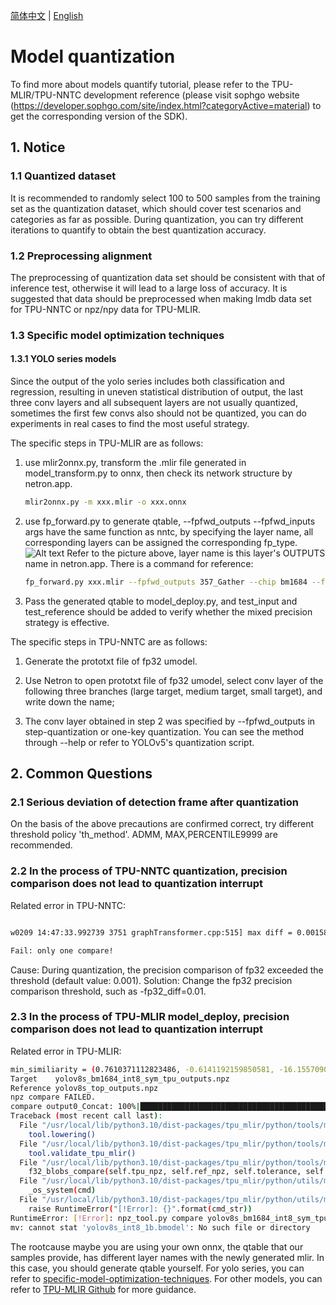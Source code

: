 [简体中文](./Calibration_Guide.md) | [English](./Calibration_Guide_EN.md.md)

# Model quantization

To find more about models quantify tutorial, please refer to the TPU-MLIR/TPU-NNTC development reference (please visit sophgo website (https://developer.sophgo.com/site/index.html?categoryActive=material) to get the corresponding version of the SDK).

## 1. Notice
### 1.1 Quantized dataset
It is recommended to randomly select 100 to 500 samples from the training set as the quantization dataset, which should cover test scenarios and categories as far as possible. During quantization, you can try different iterations to quantify to obtain the best quantization accuracy.

### 1.2 Preprocessing alignment
The preprocessing of quantization data set should be consistent with that of inference test, otherwise it will lead to a large loss of accuracy. It is suggested that data should be preprocessed when making lmdb data set for TPU-NNTC or npz/npy data for TPU-MLIR.

### 1.3 Specific model optimization techniques
#### 1.3.1 YOLO series models
Since the output of the yolo series includes both classification and regression, resulting in uneven statistical distribution of output, the last three conv layers and all subsequent layers are not usually quantized, sometimes the first few convs also should not be quantized, you can do experiments in real cases to find the most useful strategy. 

The specific steps in TPU-MLIR are as follows:
1. use mlir2onnx.py, transform the .mlir file generated in model_transform.py to onnx, then check its network structure by netron.app.
   ```bash
   mlir2onnx.py -m xxx.mlir -o xxx.onnx
   ```
2. use fp_forward.py to generate qtable, --fpfwd_outputs --fpfwd_inputs args have the same function as nntc, by specifying the layer name, all corresponding layers can be assigned the corresponding fp_type. 
   ![Alt text](../pics/cali_guide_image0.png)
   Refer to the picture above, layer name is this layer's OUTPUTS name in netron.app. There is a command for reference:
   ```bash
   fp_forward.py xxx.mlir --fpfwd_outputs 357_Gather --chip bm1684 --fp_type F32 -o xxx_qtable
   ```
3. Pass the generated qtable to model_deploy.py, and test_input and test_reference should be  added to verify whether the mixed precision strategy is effective.


The specific steps in TPU-NNTC are as follows:

1. Generate the prototxt file of fp32 umodel.

2. Use Netron to open prototxt file of fp32 umodel, select conv layer of the following three branches (large target, medium target, small target), and write down the name;

3. The conv layer obtained in step 2 was specified by --fpfwd_outputs in step-quantization or one-key quantization. You can see the method through --help or refer to YOLOv5's quantization script.

## 2. Common Questions

### 2.1 Serious deviation of detection frame after quantization

On the basis of the above precautions are confirmed correct, try different threshold policy 'th_method'. ADMM, MAX,PERCENTILE9999 are recommended.

### 2.2 In the process of TPU-NNTC quantization, precision comparison does not lead to quantization interrupt

Related error in TPU-NNTC:

```bash

w0209 14:47:33.992739 3751 graphTransformer.cpp:515] max diff = 0.00158691 max diff blob id :4 blob name: out put

Fail: only one compare!

```

Cause: During quantization, the precision comparison of fp32 exceeded the threshold (default value: 0.001).
Solution: Change the fp32 precision comparison threshold, such as -fp32_diff=0.01.

### 2.3 In the process of TPU-MLIR model_deploy, precision comparison does not lead to quantization interrupt
Related error in TPU-MLIR:
```bash
min_similiarity = (0.7610371112823486, -0.6141192159850581, -16.15570902824402)
Target    yolov8s_bm1684_int8_sym_tpu_outputs.npz
Reference yolov8s_top_outputs.npz
npz compare FAILED.
compare output0_Concat: 100%|███████████████████████████████████████████████████████████████████████████████████████████████████████████████████████████████████| 1/1 [00:00<00:00,  3.88it/s]
Traceback (most recent call last):
  File "/usr/local/lib/python3.10/dist-packages/tpu_mlir/python/tools/model_deploy.py", line 335, in <module>
    tool.lowering()
  File "/usr/local/lib/python3.10/dist-packages/tpu_mlir/python/tools/model_deploy.py", line 132, in lowering
    tool.validate_tpu_mlir()
  File "/usr/local/lib/python3.10/dist-packages/tpu_mlir/python/tools/model_deploy.py", line 225, in validate_tpu_mlir
    f32_blobs_compare(self.tpu_npz, self.ref_npz, self.tolerance, self.excepts)
  File "/usr/local/lib/python3.10/dist-packages/tpu_mlir/python/utils/mlir_shell.py", line 190, in f32_blobs_compare
    _os_system(cmd)
  File "/usr/local/lib/python3.10/dist-packages/tpu_mlir/python/utils/mlir_shell.py", line 50, in _os_system
    raise RuntimeError("[!Error]: {}".format(cmd_str))
RuntimeError: [!Error]: npz_tool.py compare yolov8s_bm1684_int8_sym_tpu_outputs.npz yolov8s_top_outputs.npz --tolerance 0.8,0.5 --except - -vv 
mv: cannot stat 'yolov8s_int8_1b.bmodel': No such file or directory
```
The rootcause maybe you are using your own onnx, the qtable that our samples provide, has different layer names with the newly generated mlir. In this case, you should generate qtable yourself. For yolo series, you can refer to [specific-model-optimization-techniques](#13-specific-model-optimization-techniques).
For other models, you can refer to [TPU-MLIR Github](https://github.com/sophgo/tpu-mlir/blob/master/docs/quick_start/source_en/07_quantization.rst) for more guidance.